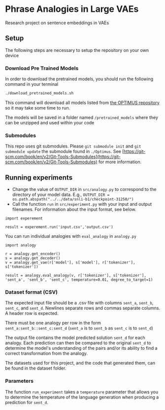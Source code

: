# Phrase Analogies in Large VAEs 
Research project on sentence embeddings in VAEs 

## Setup

The following steps are necessary to setup the repository on your own device

### Download Pre Trained Models

In order to download the pretrained models, you should run the following command in your terminal

```bash
./download_pretrained_models.sh
```

This command will download all models listed from [the OPTIMUS repository](https://github.com/ChunyuanLI/Optimus/blob/master/doc/optimus_finetune_language_models.md) so it may take some time to run.

The models will be saved in a folder named `/pretrained_models` where they can be unzipped and used within your code

### Submodules
This repo uses git submodules. Please `git submodule init` and `git submodule update` the submodule found in `./Optimus`. See [https://git-scm.com/book/en/v2/Git-Tools-Submodules](https://git-scm.com/book/en/v2/Git-Tools-Submodules) for more information.

## Running experiments

* Change the value of `OUTPUT_DIR` in `src/analogy.py` to correspond to the directory of your model data. E.g., `OUTPUT_DIR = os.path.abspath("../../data/snli-b1/checkpoint-31250/")`
* Call the function `run` in `src/experiment.py` with your input and output filenames. For information about the input format, see below.

```
import experement

result = experement.run('input.csv','output.csv')
```


You can run individual analogies with `eval_analogy` in `analogy.py`

```
import analogy 

r = analogy.get_encoder()
s = analogy.get_decoder()
v = analogy.get_vae(r['model'], s['model'], r['tokenizer'], s['tokenizer'])

result = analogy.eval_analogy(v, r['tokenizer'], s['tokenizer'], 'sent_a', 'sent_b', 'sent_c', temperature=0.01, degree_to_target=1)    
```

### Dataset format (CSV)
The expected input file should be a .csv file with columns `sent_a`, `sent_b`, `sent_c`, and `sent_d`. Newlines separate rows and commas separate columns. A header row is expected.

There must be one analogy per row in the form `sent_a:sent_b::sent_c:sent_d` (`sent_a` is to `sent_b` as `sent_c` is to `sent_d`)

The output file contains the model predicted solution `sent_d` for each analogy. Each prediction can then be compared to the original `sent_d` to determine the model's understanding of the pairs and/or its ability to find a correct transformation from the analogy.

The datasets used for this project, and the code that generated them, can be found in the dataset folder.

### Parameters
The function `run_experiment` takes a `temperature` parameter that allows you to determine the temperature of the language generation when producing a prediction for `sent_d`.
